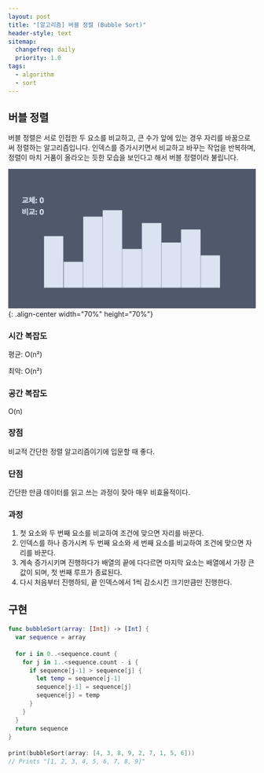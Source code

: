 ```yaml
---
layout: post
title: "[알고리즘] 버블 정렬 (Bubble Sort)"
header-style: text
sitemap:
  changefreq: daily
  priority: 1.0
tags:
  - algorithm
  - sort
---
```


## 버블 정렬

버블 정렬은 서로 인접한 두 요소를 비교하고, 큰 수가 앞에 있는 경우 자리를 바꿈으로써 정렬하는 알고리즘입니다. 인덱스를 증가시키면서 비교하고 바꾸는 작업을 반복하며, 정렬이 마치 거품이 올라오는 듯한 모습을 보인다고 해서 버블 정렬이라 불립니다.

![bubble sort](/img/in-post/algorithm/sort/bubble_sort.gif){: .align-center width="70%" height="70%"}

### 시간 복잡도

평균: O(n²)

최악: O(n²)

### 공간 복잡도

O(n)

### 장점

비교적 간단한 정렬 알고리즘이기에 입문할 때 좋다.

### 단점

간단한 만큼 데이터를 읽고 쓰는 과정이 잦아 매우 비효율적이다.

### 과정

1. 첫 요소와 두 번째 요소를 비교하여 조건에 맞으면 자리를 바꾼다.
2. 인덱스를 하나 증가시켜 두 번째 요소와 세 번째 요소를 비교하여 조건에 맞으면 자리를 바꾼다.
3. 계속 증가시키며 진행하다가 배열의 끝에 다다르면 마지막 요소는 배열에서 가장 큰 값이 되며, 첫 번째 루프가 종료된다.
4. 다시 처음부터 진행하되, 끝 인덱스에서 1씩 감소시킨 크기만큼만 진행한다.

## 구현

```swift
func bubbleSort(array: [Int]) -> [Int] {
  var sequence = array

  for i in 0..<sequence.count {
    for j in 1..<sequence.count - i {
      if sequence[j-1] > sequence[j] {
        let temp = sequence[j-1]
        sequence[j-1] = sequence[j]
        sequence[j] = temp
      }
    }
  }
  return sequence
}

print(bubbleSort(array: [4, 3, 8, 9, 2, 7, 1, 5, 6]))
// Prints "[1, 2, 3, 4, 5, 6, 7, 8, 9]"
```

